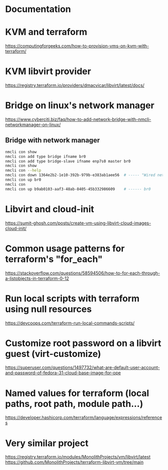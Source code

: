 # Documentation

# KVM and terraform
https://computingforgeeks.com/how-to-provision-vms-on-kvm-with-terraform/

# KVM libvirt provider
https://registry.terraform.io/providers/dmacvicar/libvirt/latest/docs/

# Bridge on linux's network manager
https://www.cyberciti.biz/faq/how-to-add-network-bridge-with-nmcli-networkmanager-on-linux/

## Bridge with network manager

```bash
nmcli con show
nmcli con add type bridge ifname br0
nmcli con add type bridge-slave ifname enp7s0 master br0
nmcli con show
nmcli con --help
nmcli con down 1364e2b2-1e10-392b-979b-e383ab1aee56  # ----- "Wired network 3"
nmcli con up br0
nmcli con
nmcli con up b9ab0103-aaf3-48ab-8405-45b332986609    # ------ br0
```

# Libvirt and  cloud-init
https://sumit-ghosh.com/posts/create-vm-using-libvirt-cloud-images-cloud-init/

# Common usage patterns for terraform's "for_each"
https://stackoverflow.com/questions/58594506/how-to-for-each-through-a-listobjects-in-terraform-0-12

# Run local scripts with terraform using null resources

https://devcoops.com/terraform-run-local-commands-scripts/

# Customize root password on a libvirt guest (virt-customize)
https://superuser.com/questions/1497732/what-are-default-user-account-and-password-of-fedora-31-cloud-base-image-for-ope

# Named values for terraform (local paths, root path, module path...)
https://developer.hashicorp.com/terraform/language/expressions/references

# Very similar project
https://registry.terraform.io/modules/MonolithProjects/vm/libvirt/latest
https://github.com/MonolithProjects/terraform-libvirt-vm/tree/main